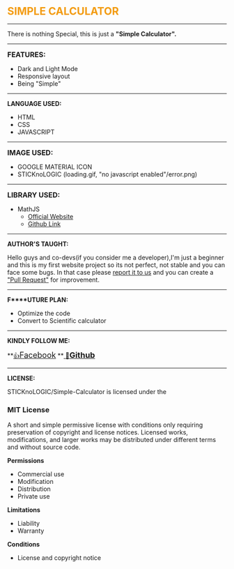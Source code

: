 <span style="color:#f39c12"><span style="font-size:24px">**SIMPLE CALCULATOR**</span></span> 

* * *

There is nothing Special, this is just a **"Simple Calculator".**

* * *

**<span style="font-size:16px">FEATURES:</span>**

*   Dark and Light Mode
*   Responsive layout
*   Being "Simple"

* * *

**LANGUAGE USED:**

*   HTML
*   CSS
*   JAVASCRIPT

* * *

**<span style="font-size:16px">IMAGE USED:</span>**

*   GOOGLE MATERIAL ICON
*   STICKnoLOGIC (loading.gif, "no javascript enabled"/error.png)

* * *

**<span style="font-size:16px">LIBRARY USED:</span>**

*   MathJS 
    *   [Official Website](http://mathjs.org)
    *   [Github Link](https://github.com/josdejong/mathjs)

* * *

**AUTHOR\'S TAUGHT:**

Hello guys and co-devs(if you consider me a developer),I'm just a beginner and this is my first website project so its not perfect, not stable and you can face some bugs. In that case please [report it to us](https://github.com/STICKnoLOGIC/Simple-Calculator/issues) and you can create a ["Pull Request"](https://github.com/STICKnoLOGIC/Simple-Calculator/pulls) for improvement.

* * *

**F****UTURE PLAN:**

*   Optimize the code
*   Convert to Scientific calculator

* * *

**KINDLY FOLLOW ME:**

**[👍<span style="font-size:18px">Facebook</span>](https://facebook.com/STICKnoLOGIC) **[ **🐙<span style="font-size:18px">Github</span>**](https://github.com/STICKnoLOGIC)

* * *

[​​​​​​](https://github.com/STICKnoLOGIC)**LICENSE:**

STICKnoLOGIC/Simple-Calculator is licensed under the

### MIT License

A short and simple permissive license with conditions only requiring preservation of copyright and license notices. Licensed works, modifications, and larger works may be distributed under different terms and without source code.

**Permissions**

*   Commercial use
*   Modification
*   Distribution
*   Private use

**Limitations**

*   Liability
*   Warranty

**Conditions**

*   License and copyright notice